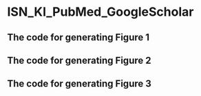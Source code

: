 # ISN_KI_PubMed_GoogleScholar

## The code for generating Figure 1


## The code for generating Figure 2


## The code for generating Figure 3
